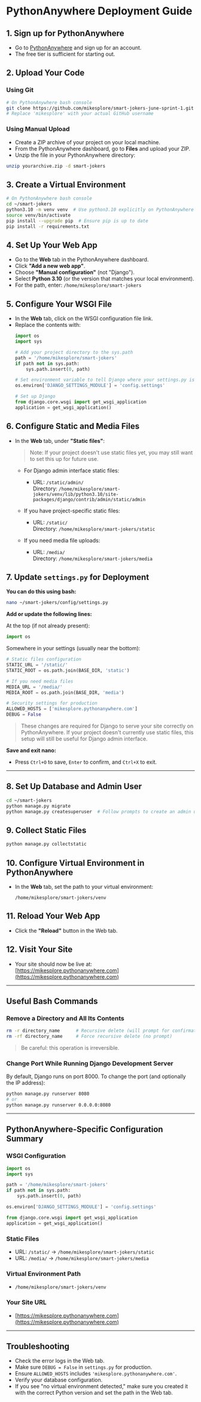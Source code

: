 # PythonAnywhere Deployment Guide

## 1. Sign up for PythonAnywhere
- Go to [PythonAnywhere](https://www.pythonanywhere.com/) and sign up for an account.
- The free tier is sufficient for starting out.

## 2. Upload Your Code

### Using Git
```bash
# On PythonAnywhere bash console
git clone https://github.com/mikesplore/smart-jokers-june-sprint-1.git smart-jokers
# Replace 'mikesplore' with your actual GitHub username
```

### Using Manual Upload
- Create a ZIP archive of your project on your local machine.
- From the PythonAnywhere dashboard, go to **Files** and upload your ZIP.
- Unzip the file in your PythonAnywhere directory:
```bash
unzip yourarchive.zip -d smart-jokers
```

## 3. Create a Virtual Environment
```bash
# On PythonAnywhere bash console
cd ~/smart-jokers
python3.10 -m venv venv  # Use python3.10 explicitly on PythonAnywhere
source venv/bin/activate
pip install --upgrade pip  # Ensure pip is up to date
pip install -r requirements.txt 
```

## 4. Set Up Your Web App
- Go to the **Web** tab in the PythonAnywhere dashboard.
- Click **"Add a new web app"**.
- Choose **"Manual configuration"** (not "Django").
- Select **Python 3.10** (or the version that matches your local environment).
- For the path, enter: `/home/mikesplore/smart-jokers`

## 5. Configure Your WSGI File
- In the **Web** tab, click on the WSGI configuration file link.
- Replace the contents with:
    ```python
    import os
    import sys

    # Add your project directory to the sys.path
    path = '/home/mikesplore/smart-jokers'
    if path not in sys.path:
        sys.path.insert(0, path)

    # Set environment variable to tell Django where your settings.py is
    os.environ['DJANGO_SETTINGS_MODULE'] = 'config.settings'

    # Set up Django
    from django.core.wsgi import get_wsgi_application
    application = get_wsgi_application()
    ```

## 6. Configure Static and Media Files

- In the **Web** tab, under **"Static files"**:
  
  > Note: If your project doesn't use static files yet, you may still want to set this up for future use.
  
  - For Django admin interface static files:
    - URL: `/static/admin/`  
      Directory: `/home/mikesplore/smart-jokers/venv/lib/python3.10/site-packages/django/contrib/admin/static/admin`

  - If you have project-specific static files:
    - URL: `/static/`  
      Directory: `/home/mikesplore/smart-jokers/static`
    
  - If you need media file uploads:
    - URL: `/media/`  
      Directory: `/home/mikesplore/smart-jokers/media`

## 7. Update `settings.py` for Deployment

**You can do this using bash:**

```bash
nano ~/smart-jokers/config/settings.py
```

**Add or update the following lines:**

At the top (if not already present):
```python
import os
```

Somewhere in your settings (usually near the bottom):
```python
# Static files configuration
STATIC_URL = '/static/'
STATIC_ROOT = os.path.join(BASE_DIR, 'static')

# If you need media files
MEDIA_URL = '/media/'
MEDIA_ROOT = os.path.join(BASE_DIR, 'media')

# Security settings for production
ALLOWED_HOSTS = ['mikesplore.pythonanywhere.com']
DEBUG = False
```

> These changes are required for Django to serve your site correctly on PythonAnywhere.
> If your project doesn't currently use static files, this setup will still be useful for Django admin interface.

**Save and exit nano:**  
- Press `Ctrl+O` to save, `Enter` to confirm, and `Ctrl+X` to exit.

---

## 8. Set Up Database and Admin User

```bash
cd ~/smart-jokers
python manage.py migrate
python manage.py createsuperuser  # Follow prompts to create an admin user
```

## 9. Collect Static Files

```bash
python manage.py collectstatic
```

## 10. Configure Virtual Environment in PythonAnywhere
- In the **Web** tab, set the path to your virtual environment:
    ```
    /home/mikesplore/smart-jokers/venv
    ```

## 11. Reload Your Web App
- Click the **"Reload"** button in the Web tab.

## 12. Visit Your Site
- Your site should now be live at:  
  [https://mikesplore.pythonanywhere.com](https://mikesplore.pythonanywhere.com)

---

## Useful Bash Commands

### Remove a Directory and All Its Contents

```bash
rm -r directory_name      # Recursive delete (will prompt for confirmation)
rm -rf directory_name     # Force recursive delete (no prompt)
```
> Be careful: this operation is irreversible.

### Change Port While Running Django Development Server

By default, Django runs on port 8000. To change the port (and optionally the IP address):

```bash
python manage.py runserver 8080
# or
python manage.py runserver 0.0.0.0:8080
```

---

## PythonAnywhere-Specific Configuration Summary

### WSGI Configuration
```python
import os
import sys

path = '/home/mikesplore/smart-jokers'
if path not in sys.path:
    sys.path.insert(0, path)

os.environ['DJANGO_SETTINGS_MODULE'] = 'config.settings'

from django.core.wsgi import get_wsgi_application
application = get_wsgi_application()
```

### Static Files
- URL: `/static/` → `/home/mikesplore/smart-jokers/static`
- URL: `/media/` → `/home/mikesplore/smart-jokers/media`

### Virtual Environment Path
- `/home/mikesplore/smart-jokers/venv`

### Your Site URL
- [https://mikesplore.pythonanywhere.com](https://mikesplore.pythonanywhere.com)

---

## Troubleshooting

- Check the error logs in the Web tab.
- Make sure `DEBUG = False` in `settings.py` for production.
- Ensure `ALLOWED_HOSTS` includes `'mikesplore.pythonanywhere.com'`.
- Verify your database configuration.
- If you see "no virtual environment detected," make sure you created it with the correct Python version and set the path in the Web tab.